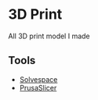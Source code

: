 # 3D Print

All 3D print model I made

## Tools

- [Solvespace](https://solvespace.com/index.pl)
- [PrusaSlicer](https://www.prusa3d.com/prusaslicer/)

